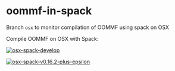 # oommf-in-spack

Branch `osx` to monitor compilation of OOMMF using spack on OSX

Compile OOMMF on OSX with Spack: 

[![osx-spack-develop](https://github.com/fangohr/oommf-in-spack/actions/workflows/osx-spack-develop.yml/badge.svg?branch=osx)](https://github.com/fangohr/oommf-in-spack/actions/workflows/osx-spack-develop.yml)

[![osx-spack-v0.16.2-plus-epsilon](https://github.com/fangohr/oommf-in-spack/actions/workflows/osx-spack-v0.16.2.yml/badge.svg?branch=osx)](https://github.com/fangohr/oommf-in-spack/actions/workflows/osx-spack-v0.16.2.yml)

